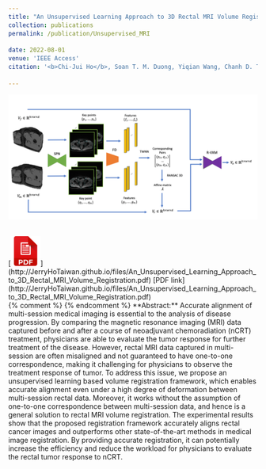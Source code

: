 ```yaml
---
title: "An Unsupervised Learning Approach to 3D Rectal MRI Volume Registration"
collection: publications
permalink: /publication/Unsupervised_MRI

date: 2022-08-01
venue: 'IEEE Access'
citation: '<b>Chi-Jui Ho</b>, Soan T. M. Duong, Yiqian Wang, Chanh D. Tr. Nguyen, Bieu Q. Bui, Steven Q. H. Truong, Truong Nguyen, Cheolhong An, "A Convolutional Neural Network Pipeline For Multi-Temporal Retinal Image Registration," in <i>International SoC Design Conference</i>, 2021'

---
```

<img src='/images/overview_v8.png' width='600' > <br/>

<br/>
[<img src='/images/pdf.png' width='60' >](http://JerryHoTaiwan.github.io/files/An_Unsupervised_Learning_Approach_to_3D_Rectal_MRI_Volume_Registration.pdf)
[PDF link](http://JerryHoTaiwan.github.io/files/An_Unsupervised_Learning_Approach_to_3D_Rectal_MRI_Volume_Registration.pdf) 
<br/>
{% comment %} 
{% endcomment %}
**Abstract:** Accurate alignment of multi-session medical imaging is essential to the analysis of disease progression. By comparing the magnetic resonance imaging (MRI) data captured before and after a course of neoadjuvant chemoradiation (nCRT) treatment, physicians are able to evaluate the tumor response for further treatment of the disease. However, rectal MRI data captured in multi-session are often misaligned and not guaranteed to have one-to-one correspondence, making it challenging for physicians to observe the treatment response of tumor. To address this issue, we propose an unsupervised learning based volume registration framework, which enables accurate alignment even under a high degree of deformation between multi-session rectal data. Moreover, it works without the assumption of one-to-one correspondence between multi-session data, and hence is a general solution to rectal MRI volume registration. The experimental results show that the proposed registration framework accurately aligns rectal cancer images and outperforms other state-of-the-art methods in medical image registration. By providing accurate registration, it can potentially increase the efficiency and reduce the workload for physicians to evaluate the rectal tumor response to nCRT.

<!-- paperurl: 'http://academicpages.github.io/files/paper1.pdf' -->
